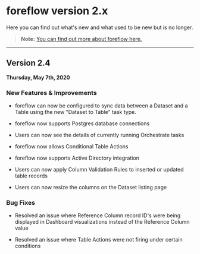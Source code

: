 # foreflow version 2.x

Here you can find out what's new and what used to be new but is no longer.

> **Note:** [You can find out more about foreflow here.](https://www.resultdata.com/foreflow)

  
--- 

## Version 2.4

**Thursday, May 7th, 2020**

### New Features & Improvements

- foreflow can now be configured to sync data between a Dataset and a Table using the new "Dataset to Table" task type.

- foreflow now supports Postgres database connections

- Users can now see the details of currently running Orchestrate tasks

- foreflow now allows Conditional Table Actions

- foreflow now supports Active Directory integration

- Users can now apply Column Validation Rules to inserted or updated table records

- Users can now resize the columns on the Dataset listing page

### Bug Fixes

- Resolved an issue where Reference Column record ID's were being displayed in Dashboard visualizations instead of the Reference Column value

- Resolved an issue where Table Actions were not firing under certain conditions

